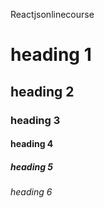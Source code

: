 Reactjsonlinecourse
# heading 1
## heading 2
### heading 3
#### heading 4
##### heading 5
###### heading 6
